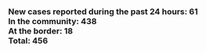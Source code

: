 ### New cases reported during the past 24 hours: 61<br/>In the community: 438<br/>At the border: 18<br/>Total: 456